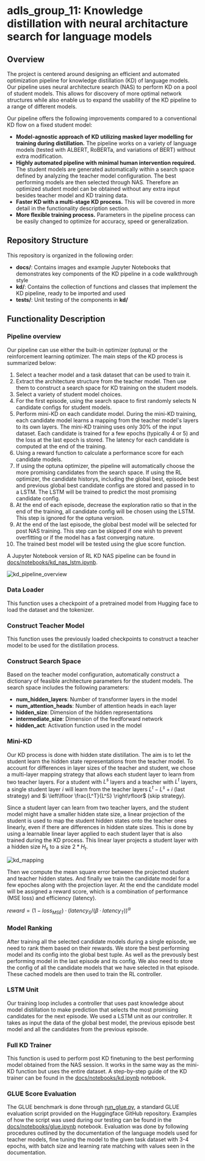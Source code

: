 # adls_group_11: Knowledge distillation with neural architacture search for language models
## Overview

The project is centered around designing an efficient and automated optimization pipeline for knowledge distillation (KD) of language models. Our pipeline uses neural architecture search (NAS) to perform KD on a pool of student models. This allows for discovery of more optimal network structures while also enable us to expand the usability of the KD pipeline to a range of different models.

Our pipeline offers the following improvements compared to a conventional KD flow on a fixed student model:
- **Model-agnostic approach of KD utilizing masked layer modelling for training during distillation.** The pipeline works on a variety of language models (tested with ALBERT, RoBERTa, and variations of BERT) without extra modification. 
- **Highly automated pipeline with minimal human intervention required.** The student models are generated automatically within a search space defined by analyzing the teacher model configuration. The best performing models are then selected through NAS. Therefore an optimized student model can be obtained without any extra input besides teacher model and KD training data.
- **Faster KD with a multi-stage KD process.** This will be covered in more detail in the functionality description section.
- **More flexible training process.** Parameters in the pipeline process can be easily changed to optimize for accuracy, speed or generalization.

## Repository Structure
This repository is organized in the following order:
- **docs/**: Contains images and example Jupyter Notebooks that demonstrates key components of the KD pipeline in a code walkthrough style
- **kd/**: Contains the collection of functions and classes that implement the KD pipeline, ready to be imported and used
- **tests/**: Unit testing of the components in **kd/**

## Functionality Description
### Pipeline overview
Our pipeline can use either the built-in optimizer (optuna) or the reinforcement learning optimizer. The main steps of the KD process is summarized below:
1. Select a teacher model and a task dataset that can be used to train it.
2. Extract the architecture structure from the teacher model. Then use them to construct a search space for KD training on the student models.
3. Select a variety of student model choices.
4. For the first episode, using the search space to first randomly selects N candidate configs for student models.
5. Perform mini-KD on each candidate model. During the mini-KD training, each candidate model learns a mapping from the teacher model's layers to its own layers. The mini-KD training uses only 30% of the input dataset. Each candidate is trained for a few epochs (typically 4 or 5) and the loss at the last epoch is stored. The latency for each candidate is computed at the end of the training.
6. Using a reward function to calculate a performance score for each candidate models.
7. If using the optuna optimizer, the pipeline will automatically choose the more promising candidates from the search space. If using the RL optimizer, the candidate historys, including the global best, episode best and previous global best candidate configs are stored and passed in to a LSTM. The LSTM will be trained to predict the most promising candidate config.
8. At the end of each episode, decrease the exploration ratio so that in the end of the training, all candidate config will be chosen using the LSTM. This step is ignored for the optuna version.
9. At the end of the last episode, the global best model will be selected for post NAS training. This step can be skipped if one wish to prevent overfitting or if the model has a fast converging nature.
10. The trained best model will be tested using the glue score function.

A Jupyter Notebook version of RL KD NAS pipeline can be found in [docs/notebooks/kd_nas_lstm.ipynb](docs/notebooks/kd_nas/lstm.ipynb).

![kd_pipeline_overview](docs/imgs/kd_pipeline_overview.jpg)

### Data Loader
This function uses a checkpoint of a pretrained model from Hugging face to load the dataset and the tokenizer.

### Construct Teacher Model
This function uses the previously loaded checkpoints to construct a teacher model to be used for the distillation process.

### Construct Search Space

Based on the teacher model configuration, automatically construct a dictionary of feasible architecture parameters for the student models. The search space includes the following parameters:
- **num_hidden_layers**: Number of transformer layers in the model
- **num_attention_heads**: Number of attention heads in each layer
- **hidden_size**: Dimension of the hidden representations
- **intermediate_size**: Dimension of the feedforward network
- **hidden_act**: Activation function used in the model

### Mini-KD

Our KD process is done with hidden state distillation. The aim is to let the student learn the hidden state representations from the teacher model. To account for differences in layer sizes of the teacher and student, we chose a multi-layer mapping strategy that allows each student layer to learn from two teacher layers. For a student with $L^s$ layers and a teacher with $L^t$ layers, a single student layer $i$ will learn from the teacher layers $L^t-L^s+i$ (last strategy) and $i \left\lfloor \frac{L^T}{L^S} \right\rfloor$ (skip strategy). 

Since a student layer can learn from two teacher layers, and the student model might have a smaller hidden state size, a linear projection of the student is used to map the student hidden states onto the teacher ones linearly, even if there are differences in hidden state sizes. This is done by using a learnable linear layer applied to each student layer that is also trained during the KD process. This linear layer projects a student layer with a hidden size $H_s$ to a size $2*H_t$. 

![kd_mapping](docs/imgs/kd_mapping.jpg)

Then we compute the mean square error between the projected student and teacher hidden states. And finally we train the candidate model for a few epoches along with the projection layer. At the end the candidate model will be assigned a reward score, which is a combination of performance (MSE loss) and efficiency (latency). 

$reward = (1 - loss_{MSE}) · (latency_S / (β · latency_T))^α$

### Model Ranking

After training all the selected candidate models during a single episode, we need to rank them based on their rewards. We store the best performing model and its config into the global best tuple. As well as the prevously best performing model in the last episode and its config. We also need to store the config of all the candidate models that we have selected in that episode. These cached models are then used to train the RL controller.

### LSTM Unit
Our training loop includes a controller that uses past knowledge about model distillation to make prediction that selects the most promising candidates for the next episode. We used a LSTM unit as our controller. It takes as input the data of the global best model, the previous episode best model and all the candidates from the previous episode.

### Full KD Trainer
This function is used to perform post KD finetuning to the best performing model obtained from the NAS session. It works in the same way as the mini-KD function but uses the entire dataset. A step-by-step guide of the KD trainer can be found in the [docs/notebooks/kd.ipynb](docs/notebooks/kd.ipynb) notebook.

### GLUE Score Evaluation
The GLUE benchmark is done through [run_glue.py](https://github.com/huggingface/transformers/blob/main/examples/pytorch/text-classification/run_glue.py), a standard GLUE evaluation script provided on the Huggingface GitHub repository. Examples of how the script was used during our testing can be found in the [docs/notebooks/glue.ipynb](docs/notebooks/glue.ipynb) notebook. Evaluation was done by following procedures outlined by the documentation of the language models used for teacher models, fine tuning the model to the given task dataset with 3-4 epochs, with batch size and learning rate matching with values seen in the documentation. 
